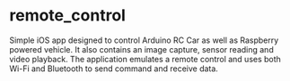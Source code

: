 # remote_control

Simple iOS app designed to control Arduino RC Car as well as Raspberry powered vehicle. It also contains an image capture, sensor reading and video playback. The application emulates a remote control and uses both Wi-Fi and Bluetooth to send command and receive data.
